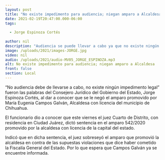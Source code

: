```yaml
---
layout: post
title: "No existe impedimento para audiencia; niegan amparo a Alcaldesa"
date: 2021-02-19T20:47:00.000-06:00
tags:
  
  - Jorge Espinoza Cortés
  
author: nil
description: "Audiencia se puede llevar a cabo ya que no existe ningún impedimento legal."
image: /uploads/2021/images-JORGE.jpg
video: nil
audio: /uploads/2021/audio-MV05_JORGE_ESPINOZA.mp3
alt: No existe impedimento para audiencia; niegan amparo a Alcaldesa
front: false
section: Local
---
```


“No audiencia debe de llevarse a cabo, no existe ningún impedimento legal” fueron las palabras del Consejero Jurídico del Gobierno del Estado, Jorge Espinoza Cortés, al dar a conocer que se le negó el amparo promovido por María Eugenia Campos Galván, Alcaldesa con licencia del municipio de Chihuahua.

El funcionario dio a conocer que este viernes el juez Cuarto de Distrito, con residencia en Ciudad Juárez, dictó sentencia en el amparo 542/2020 promovido por la alcaldesa con licencia de la capital del estado. 

Indicó que en dicha sentencia, el juez sobreseyó el amparo que promovió la alcaldesa en contra de las supuestas violaciones que dice haber cometido la Fiscalía General del Estado. Por lo que espera que Campos Galván ya se encuentre informada. 